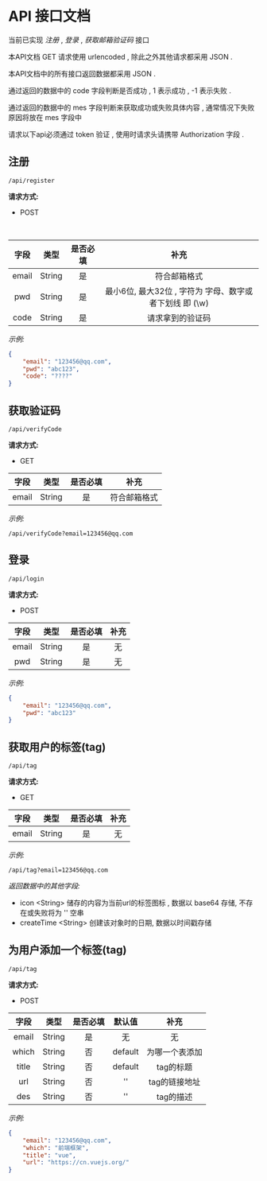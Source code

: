 # API 接口文档

当前已实现 *注册* , *登录* , *获取邮箱验证码* 接口

本API文档 GET 请求使用 urlencoded , 除此之外其他请求都采用 JSON . 

本API文档中的所有接口返回数据都采用 JSON . 

通过返回的数据中的 code 字段判断是否成功 , 1 表示成功 , -1 表示失败 . 

通过返回的数据中的 mes 字段判断来获取成功或失败具体内容 , 通常情况下失败原因将放在 mes 字段中

请求以下api必须通过 token 验证 , 使用时请求头请携带 Authorization 字段 . 



## 注册

```api
/api/register
```



**请求方式:** 

- POST

​	

| 字段  | 类型   | 是否必填 |                          补充                           |
| :---: | ------ | :------: | :-----------------------------------------------------: |
| email | String |    是    |                      符合邮箱格式                       |
|  pwd  | String |    是    | 最小6位, 最大32位 , 字符为 字母、数字或者下划线 即 (\w) |
| code  | String |    是    |                    请求拿到的验证码                     |



*示例:*

```json
{
    "email": "123456@qq.com",
    "pwd": "abc123",
    "code": "????"
}
```





## 获取验证码

```api
/api/verifyCode
```



**请求方式:**

- GET



| 字段  |  类型  | 是否必填 |     补充     |
| :---: | :----: | :------: | :----------: |
| email | String |    是    | 符合邮箱格式 |



*示例:*

```urlenconded
/api/verifyCode?email=123456@qq.com
```





## 登录

```api
/api/login
```



**请求方式:**

- POST



| 字段  |  类型  | 是否必填 | 补充 |
| :---: | :----: | :------: | :--: |
| email | String |    是    |  无  |
|  pwd  | String |    是    |  无  |



*示例:*

```json
{
    "email": "123456@qq.com",
    "pwd": "abc123"
}
```





## 获取用户的标签(tag)

```api
/api/tag
```



**请求方式:**

- GET



| 字段  |  类型  | 是否必填 | 补充 |
| :---: | :----: | :------: | :--: |
| email | String |    是    |  无  |



*示例:*

```urlencoded
/api/tag?email=123456@qq.com
```



*返回数据中的其他字段:*

- icon \<String> 储存的内容为当前url的标签图标 , 数据以 base64 存储, 不存在或失败将为 '' 空串
- createTime \<String> 创建该对象时的日期, 数据以时间戳存储



## 为用户添加一个标签(tag)

```api
/api/tag
```



**请求方式:**

- POST



| 字段  |  类型  | 是否必填 | 默认值  |      补充      |
| :---: | :----: | :------: | :-----: | :------------: |
| email | String |    是    |   无    |       无       |
| which | String |    否    | default | 为哪一个表添加 |
| title | String |    否    | default |   tag的标题    |
|  url  | String |    否    |   ''    | tag的链接地址  |
|  des  | String |    否    |   ''    |   tag的描述    |



*示例:*

```json
{
    "email": "123456@qq.com",
    "which": "前端框架",
    "title": "vue",
    "url": "https://cn.vuejs.org/"
}
```

